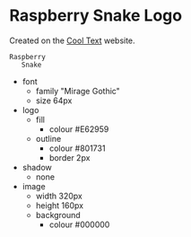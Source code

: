 Raspberry Snake Logo
====================

Created on the [Cool Text](cooltext.com) website.

```
Raspberry
   Snake
```

 - font
    - family "Mirage Gothic"
	- size 64px
 - logo
    - fill
       - colour #E62959
	- outline
	   - colour #801731
	   - border 2px
 - shadow
    - none
 - image
    - width 320px
	- height 160px
	- background
	   - colour #000000